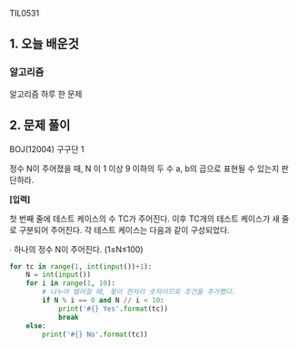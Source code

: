 TIL0531

## 1. 오늘 배운것

### 알고리즘



알고리즘 하루 한 문제

## 2. 문제 풀이

BOJ(12004) 구구단 1

정수 N이 주어졌을 때, N 이 1 이상 9 이하의 두 수 a, b의 곱으로 표현될 수 있는지 판단하라.
 

**[입력]**

첫 번째 줄에 테스트 케이스의 수 TC가 주어진다. 이후 TC개의 테스트 케이스가 새 줄로 구분되어 주어진다. 각 테스트 케이스는 다음과 같이 구성되었다.

  ∙ 하나의 정수 N이 주어진다. (1≤N≤100)

``````python
for tc in range(1, int(input())+1):
    N = int(input())
    for i in range(1, 10):
        # 나누어 떨어질 때, 몫이 한자리 숫자이므로 조건을 추가했다.
        if N % i == 0 and N // i < 10:
            print('#{} Yes'.format(tc))
            break
    else:
        print('#{} No'.format(tc))
``````

